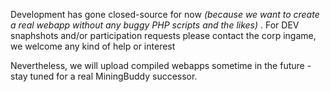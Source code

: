 Development has gone closed-source for now *(because we want to create a real webapp without any buggy PHP scripts and the likes)* . 
For DEV snaphshots and/or participation requests please contact the corp ingame, we welcome any kind of help or interest

Nevertheless, we will upload compiled webapps sometime in the future - stay tuned for a real MiningBuddy successor.
